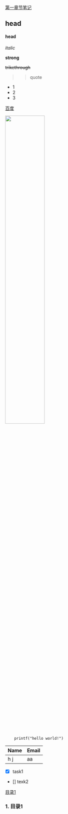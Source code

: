 
[第一章节笔记](note1.md)

## head
#### head
*italic*


**strong**

~~trikethrough~~

>>quote

- 1
- 2
- 3

[百度](http://baidu.com)

<img src="https://image.baidu.com/search/detail?ct=503316480&z=undefined&tn=baiduimagedetail&ipn=d&word=%E5%A3%81%E7%BA%B8&step_word=&ie=utf-8&in=&cl=2&lm=-1&st=undefined&hd=undefined&latest=undefined&copyright=undefined&cs=111713540,615806613&os=3275214250,2157200754&simid=3304861670,4081601877&pn=0&rn=1&di=27390&ln=3824&fr=&fmq=1618379330200_R&fm=&ic=undefined&s=undefined&se=&sme=&tab=0&width=undefined&height=undefined&face=undefined&is=0,0&istype=0&ist=&jit=&bdtype=0&spn=0&pi=0&gsm=0&objurl=https%3A%2F%2Fgimg2.baidu.com%2Fimage_search%2Fsrc%3Dhttp%253A%252F%252Fimg.pconline.com.cn%252Fimages%252Fupload%252Fupc%252Ftx%252Fwallpaper%252F1212%252F10%252Fc1%252F16491670_1355126816487.jpg%26refer%3Dhttp%253A%252F%252Fimg.pconline.com.cn%26app%3D2002%26size%3Df9999%2C10000%26q%3Da80%26n%3D0%26g%3D0n%26fmt%3Djpeg%3Fsec%3D1620971330%26t%3Dcde48ba333024268968646c0b56cb21f&rpstart=0&rpnum=0&adpicid=0&force=undefined" width="50%">



```
	printf("hello world!")
```

|Name|Email|
|----|-----|
|h j |aa   |

* [x] task1
* [] texk2

[目录1](#jump1)

### <span id="jump1">1. 目录1</span>

